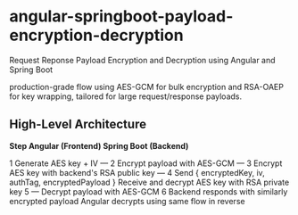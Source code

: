 # angular-springboot-payload-encryption-decryption

Request Reponse Payload Encryption and Decryption using Angular and Spring Boot

production-grade flow using AES-GCM for bulk encryption and RSA-OAEP for key wrapping, 
tailored for large request/response payloads.

## High-Level Architecture
          
**Step	 Angular (Frontend)	                            Spring Boot (Backend)**

1      Generate AES key + IV	                        —
2      Encrypt payload with AES-GCM	                  —
3	     Encrypt AES key with backend's 
       RSA public key	                                —
4	     Send { encryptedKey, iv, authTag, 
       encryptedPayload }	                            Receive and decrypt AES key with RSA private key
5	     —	                                            Decrypt payload with AES-GCM
6	     Backend responds with similarly 
        encrypted payload	                            Angular decrypts using same flow in reverse    

